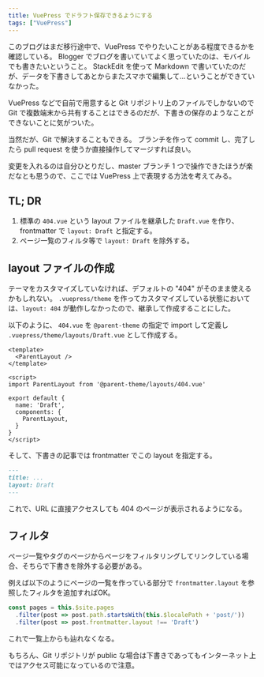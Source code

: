```yaml
---
title: VuePress でドラフト保存できるようにする
tags: ["VuePress"]
---
```


このブログはまだ移行途中で、VuePress でやりたいことがある程度できるかを確認している。
Blogger でブログを書いていてよく思っていたのは、モバイルでも書きたいということ。
StackEdit を使って Markdown で書いていたのだが、データを下書きしてあとからまたスマホで編集して…ということができていなかった。

VuePress などで自前で用意すると Git リポジトリ上のファイルでしかないので Git で複数端末から共有することはできるのだが、下書きの保存のようなことができないことに気がついた。
<!--more-->
当然だが、Git で解決することもできる。
ブランチを作って commit し、完了したら pull request を使うか直接操作してマージすれば良い。

変更を入れるのは自分ひとりだし、master ブランチ 1 つで操作できたほうが楽だなとも思うので、ここでは VuePress 上で表現する方法を考えてみる。

## TL; DR

1. 標準の `404.vue` という layout ファイルを継承した `Draft.vue` を作り、 frontmatter で `layout: Draft`  と指定する。
1. ページ一覧のフィルタ等で `layout: Draft` を除外する。

## layout ファイルの作成

テーマをカスタマイズしていなければ、デフォルトの "404" がそのまま使えるかもしれない。
`.vuepress/theme` を作ってカスタマイズしている状態においては、`layout: 404` が動作しなかったので、継承して作成することにした。

以下のように、 `404.vue` を `@parent-theme` の指定で import して定義し `.vuepress/theme/layouts/Draft.vue` として作成する。

```vue
<template>
  <ParentLayout />
</template>

<script>
import ParentLayout from '@parent-theme/layouts/404.vue'

export default {
  name: 'Draft',
  components: {
    ParentLayout,
  }
}
</script>
```

そして、下書きの記事では frontmatter でこの layout を指定する。

```md
---
title: ...
layout: Draft
---
```

これで、URL に直接アクセスしても 404 のページが表示されるようになる。

## フィルタ

ページ一覧やタグのページからページをフィルタリングしてリンクしている場合、そちらで下書きを除外する必要がある。

例えば以下のようにページの一覧を作っている部分で `frontmatter.layout` を参照したフィルタを追加すればOK。

```js
const pages = this.$site.pages
  .filter(post => post.path.startsWith(this.$localePath + 'post/'))
  .filter(post => post.frontmatter.layout !== 'Draft')
```

これで一覧上からも辿れなくなる。

もちろん、Git リポジトリが public な場合は下書きであってもインターネット上ではアクセス可能になっているので注意。
